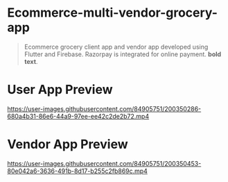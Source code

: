 # Ecommerce-multi-vendor-grocery-app

> Ecommerce grocery client app and vendor app developed using Flutter and Firebase.
> Razorpay is integrated for online payment.
> **bold text**.

<!-- > Features/Modules include:-
> Firebase phone authentication(login,Signup),Onboarding screens,add/edit location,carousel(image) slider,Nearby stores,Top picks,Category listing(with subcategories),
> Search & Filter Listview,Add to wishlist,Add to cart,Discount/Offer feature,Cash on Delivery & Online Payment(Razorpay),Order history. -->


# User App Preview
https://user-images.githubusercontent.com/84905751/200350286-680a4b31-86e6-44a9-97ee-ee42c2de2b72.mp4


# Vendor App Preview
https://user-images.githubusercontent.com/84905751/200350453-80e042a6-3636-491b-8d17-b255c2fb869c.mp4


